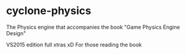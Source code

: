 # cyclone-physics
The Physics engine that accompanies the book "Game Physics Engine Design"

VS2015 edition full xtras xD
For those reading the book
